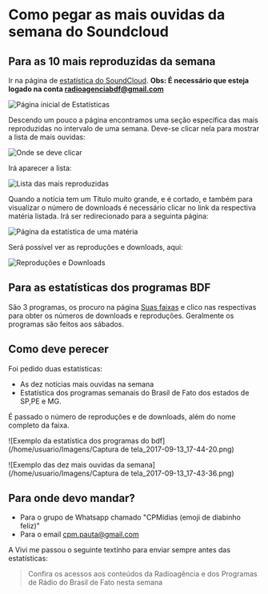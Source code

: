 # Como pegar as mais ouvidas da semana do Soundcloud

## Para as 10 mais reproduzidas da semana

Ir na página de [estatística do SoundCloud](https://soundcloud.com/radioagenciabdf/stats). **Obs: É necessário que esteja logado na conta radioagenciabdf@gmail.com**

![Página inicial de Estatísticas](/home/usuario/Imagens/estatistica-1.png)

Descendo um pouco a página encontramos uma seção específica das mais reproduzidas no intervalo de uma semana. Deve-se clicar nela para mostrar a lista de mais ouvidas:

![Onde se deve clicar](/home/usuario/Imagens/estatistica-2.png)

Irá aparecer a lista:

![Lista das mais reproduzidas](/home/usuario/Imagens/estatistica-3.png)

Quando a notícia tem um Título muito grande, e é cortado, e também para visualizar o número de downloads é necessário clicar no link da respectiva matéria listada. Irá ser redirecionado para a seguinta página:

![Página da estatística de uma matéria](/home/usuario/Imagens/estatistica-4.png)

Será possível ver as reproduções e downloads, aqui:

![Reproduções e Downloads](/home/usuario/Imagens/estatistica-5.png)

## Para as estatísticas dos programas BDF

São 3 programas, os procuro na página [Suas faixas](https://soundcloud.com/you/tracks) e clico nas respectivas para obter os números de downloads e reproduções.
Geralmente os programas são feitos aos sábados.

## Como deve perecer

Foi pedido duas estatísticas: 
- As dez notícias mais ouvidas na semana
- Estatística dos programas semanais do Brasil de Fato dos estados de SP,PE e MG.

É passado o número de reproduções e de downloads, além do nome completo da faixa.

![Exemplo da estatística dos programas do bdf](/home/usuario/Imagens/Captura de tela_2017-09-13_17-44-20.png)

![Exemplo das dez mais ouvidas da semana](/home/usuario/Imagens/Captura de tela_2017-09-13_17-43-36.png)

## Para onde devo mandar?

- Para o grupo de Whatsapp chamado "CPMídias (emoji de diabinho feliz)"
- Para o email cpm.pauta@gmail.com

A Vivi me passou o seguinte textinho para enviar sempre antes das estatísticas:

> Confira os acessos aos conteúdos da Radioagência e dos Programas de Rádio do Brasil de Fato nesta semana
